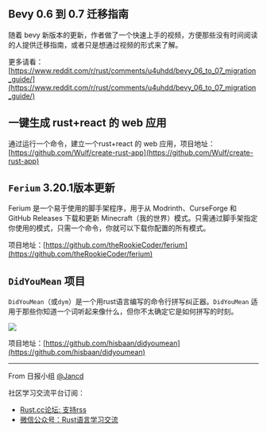 ## Bevy 0.6 到 0.7 迁移指南

随着 bevy 新版本的更新，作者做了一个快速上手的视频，方便那些没有时间阅读的人提供迁移指南，或者只是想通过视频的形式来了解。

更多请看：[https://www.reddit.com/r/rust/comments/u4uhdd/bevy_06_to_07_migration_guide/](https://www.reddit.com/r/rust/comments/u4uhdd/bevy_06_to_07_migration_guide/)

##  一键生成 rust+react 的 web 应用

通过运行一个命令，建立一个rust+react 的 web 应用，项目地址：[https://github.com/Wulf/create-rust-app](https://github.com/Wulf/create-rust-app)

## `Ferium` 3.20.1版本更新

Ferium 是一个易于使用的脚手架程序，用于从 Modrinth、CurseForge 和 GitHub Releases 下载和更新 Minecraft（我的世界）模式。只需通过脚手架指定你使用的模式，只需一个命令，你就可以下载你配置的所有模式。

项目地址：[https://github.com/theRookieCoder/ferium](https://github.com/theRookieCoder/ferium)

## `DidYouMean` 项目

`DidYouMean`（或`dym`）是一个用rust语言编写的命令行拼写纠正器。`DidYouMean` 适用于那些你知道一个词听起来像什么，但你不太确定它是如何拼写的时刻。

![](https://github.com/hisbaan/didyoumean/raw/main/docs/img/cyclophosphamide.png)

项目地址：[https://github.com/hisbaan/didyoumean](https://github.com/hisbaan/didyoumean)


---

From 日报小组 [@Jancd](https://github.com/Jancd)

社区学习交流平台订阅：
- [Rust.cc论坛: 支持rss](https://rust.cc)
- [微信公众号：Rust语言学习交流](https://rust.cc/article?id=ed7c9379-d681-47cb-9532-0db97d883f62)